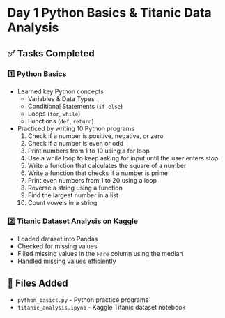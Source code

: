 # Day 1 Python Basics & Titanic Data Analysis

## ✅ Tasks Completed
### 1️⃣ Python Basics
- Learned key Python concepts
  - Variables & Data Types
  - Conditional Statements (`if-else`)
  - Loops (`for`, `while`)
  - Functions (`def`, `return`)
- Practiced by writing 10 Python programs
  1. Check if a number is positive, negative, or zero
  2. Check if a number is even or odd
  3. Print numbers from 1 to 10 using a for loop
  4. Use a while loop to keep asking for input until the user enters stop
  5. Write a function that calculates the square of a number
  6. Write a function that checks if a number is prime
  7. Print even numbers from 1 to 20 using a loop
  8. Reverse a string using a function
  9. Find the largest number in a list
  10. Count vowels in a string

### 2️⃣ Titanic Dataset Analysis on Kaggle
- Loaded dataset into Pandas
- Checked for missing values
- Filled missing values in the `Fare` column using the median
- Handled missing values efficiently

## 📂 Files Added
- `python_basics.py` - Python practice programs
- `titanic_analysis.ipynb` - Kaggle Titanic dataset notebook
